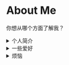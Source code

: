 # About Me

你想从哪个方面了解我？

<details><summary>个人简介</summary>

  <p>
    
  - ### 我
  叫我「航」/「小航」就行，人称代词（他/He）

  千禧年后生人，一个平凡的理工男。

  没什么本事，也就爱在网上发发牢骚。

  实力是战五渣，形象是矮穷矬。

  - ### 担任职务

  SNA天文社社长

  某wiki见习编辑

  - ### 奖项

  **很菜**

  2022 Physics Bowl Global Sliver

  2023 Aerotube Top 10 in China

  2023 Aerotube 3rd Priza in China
  
  </p>
  
</details>

<details><summary> 一些爱好 </summary>

  ## 毕竟也不是完全的书呆子，还是得有点爱好的。

  - ### 敲敲敲与科学

  *尽管我的coding能力有限，但我仍然乐于学习不同的技巧与语言*

  我参加个别project的编辑，不过我目前不会公开，涉及个人隐私。

  我正在学习 *Matlab、Python与LaTex* ，或多或少和我大学申请的专业方向有关。

  **我正在准备2025fall的物理本科申请**，选择物理的原因很简单，仅仅是**出于好奇心**。

  可能是小时候闲书看多了，满脑子都是为什么。

  - ### 音乐

  我是一个讲究 *"情怀"* 的人。

  上世纪的Rock及衍生风格（包括各类Metal）、Cool Jazz以及RnB，都是我生活中不可或缺的一部分。

  **具体哪些乐队、音乐人就不一一报菜名了，因为这除了装逼以外无关紧要**

  我喜欢听CD，因为相比黑胶较为便携；我持有一个Parasonic的CT-780便携式CD机。

  在学业不那么繁忙的时候，我喜欢练习电吉他和鼓，但是玩得很烂。

  - ### 运动

  跑跑步，撸撸铁，比较养生。

  因为身体原因目前无法做剧烈运动。

  - ### 涂画

  我没有学过画画，但偶尔会涂涂画画

  我有一个Instagram账号，上传了一些我的绘画作品以及日常。

  **我也会将图画逐步上传个人网站。**

</details>

<details><summary> 烦恼 </summary>

  ## ~~"刚甩掉课本要离开家看看这世界，却发现许多烦恼要面对"~~

  - ### 学业

  ~~"他常会想望能回到那年他一十二，只需要好好上学生活单纯没忧愁"~~

  实话实说，我的学术能力并不是很强，至少很难达到顶级本科的标准。

  有时候会思考Passion到底有没有用，会因为"乐于做却没有做好"而感到迷茫。

  不过无论怎么样，我热爱探索的过程，也接受不同的结果，无论这是不是我的coursework。

  - ### 自我
  
  ~~"人生偶尔会走上一条陌路，像是没有指标的地图"~~

  我始终很难对自己下一个定义，不过我觉得去迎合各种各样充满刻板印象的标签是无意义的。

  有时候就会想，算了，就这样吧。

  - ### 平衡

  生活中不同的东西都在占据我的头脑，我希望找到属于我自己的拉格朗日点，使自我保持相对的稳定。

</details>
